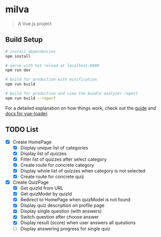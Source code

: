 # milva

> A Vue.js project

## Build Setup

``` bash
# install dependencies
npm install

# serve with hot reload at localhost:8080
npm run dev

# build for production with minification
npm run build

# build for production and view the bundle analyzer report
npm run build --report
```

For a detailed explanation on how things work, check out the [guide](http://vuejs-templates.github.io/webpack/) and [docs for vue-loader](http://vuejs.github.io/vue-loader).

## TODO List

* [x] Create HomePage
  * [x] Display unique list of categories
  * [x] Display list of quizzes
  * [x] Filter list of quizzes after select category
  * [x] Create route for concrete category
  * [x] Display whole list of quizzes when category is not selected
  * [x] Create route for concrete quiz
* [x] Create QuizPage
  * [x] Get quizId from URL
  * [x] Get quizModel by quizId
  * [x] Redirect to HomePage when quizModel is not found
  * [x] Display quiz description on profile page
  * [x] Display single question (with answers)
  * [x] Switch question after choose answer
  * [x] Display result (score) when user answers all questions
  * [ ] Display answering progress for single quiz
